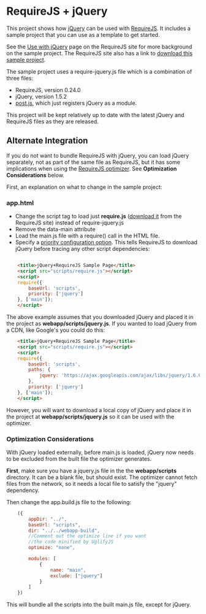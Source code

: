 # RequireJS + jQuery

This project shows how [jQuery](http://jquery.com) can be used with [RequireJS](http://requirejs.org). It includes a sample project that you can use as a template to get started.

See the [Use with jQuery](http://requirejs.org/docs/jquery.html) page on the RequireJS site for more background on the sample project. The RequireJS site also has a link to [download this sample project](http://requirejs.org/docs/download.html#samplejquery).

The sample project uses a require-jquery.js file which is a combination of three files:

* RequireJS, version 0.24.0
* jQuery, version 1.5.2
* [post.js](require-jquery/blob/master/parts/post.js), which just registers jQuery as a module.

This project will be kept relatively up to date with the latest jQuery and RequireJS files as they are released.

## Alternate Integration

If you do not want to bundle RequireJS with jQuery, you can load jQuery separately, not as part of the same file as RequireJS, but it has some implications when using the [RequireJS optimizer](http://requirejs.org/docs/optimization.html). See **Optimization Considerations** below.

First, an explanation on what to change in the sample project:

### app.html

* Change the script tag to load just **require.js** ([download it](http://requirejs.org/docs/download.html#requirejs) from the RequireJS site) instead of require-jquery.js
* Remove the data-main attribute
* Load the main.js file with a require() call in the HTML file.
* Specify a [priority configuration option](http://requirejs.org/docs/api.html#config). This tells RequireJS to download jQuery before tracing any other script dependencies:

```html

    <title>jQuery+RequireJS Sample Page</title>
    <script src="scripts/require.js"></script>
    <script>
    require({
        baseUrl: 'scripts',
        priority: ['jquery']
    }, ['main']);
    </script>
```

The above example assumes that you downloaded jQuery and placed it in the project
as **webapp/scripts/jquery.js**. If you wanted to load jQuery from a CDN, like Google's you
could do this:

```html
    <title>jQuery+RequireJS Sample Page</title>
    <script src="scripts/require.js"></script>
    <script>
    require({
        baseUrl: 'scripts',
        paths: {
            jquery: 'https://ajax.googleapis.com/ajax/libs/jquery/1.6.0/jquery.min'
        },
        priority: ['jquery']
    }, ['main']);
    </script>
```

However, you will want to download a local copy of jQuery and place it in the
project at **webapp/scripts/jquery.js** so it can be used with the optimizer.

### Optimization Considerations

With jQuery loaded externally, before main.js is loaded, jQuery now needs to be
excluded from the built file the optimizer generates.

**First**, make sure you have a jquery.js file in the the **webapp/scripts**
directory. It can be a blank file, but should exist. The optimizer cannot
fetch files from the network, so it needs a local file to satisfy the "jquery"
dependency.

Then change the app.build.js file to the following:

```javascript
    ({
        appDir: "../",
        baseUrl: "scripts",
        dir: "../../webapp-build",
        //Comment out the optimize line if you want
        //the code minified by UglifyJS
        optimize: "none",

        modules: [
            {
                name: "main",
                exclude: ["jquery"]
            }
        ]
    })
```

This will bundle all the scripts into the built main.js file, except for jQuery.
